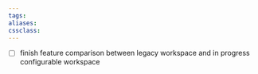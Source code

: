 ```yaml
---
tags:
aliases:
cssclass:
---
```


- [ ] finish feature comparison between legacy workspace and in progress configurable workspace 
